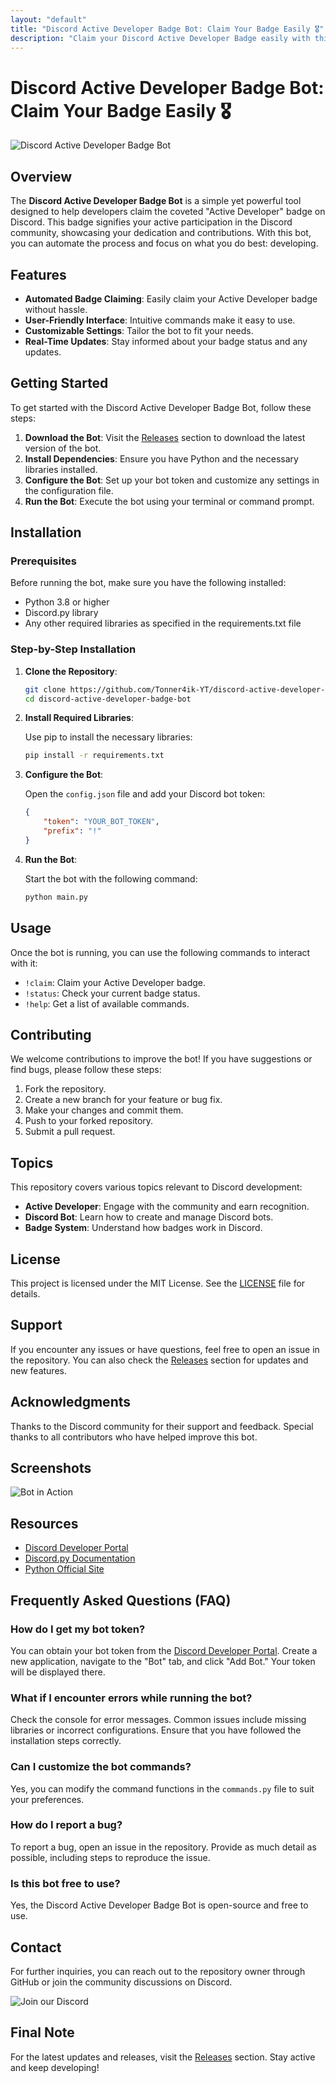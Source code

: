 ```yaml
---
layout: "default"
title: "Discord Active Developer Badge Bot: Claim Your Badge Easily 🎖️"
description: "Claim your Discord Active Developer Badge easily with this open-source bot. Set it up quickly and enhance your developer presence on Discord. 🛠️💻"
---
```

# Discord Active Developer Badge Bot: Claim Your Badge Easily 🎖️

![Discord Active Developer Badge Bot](https://img.shields.io/badge/Discord%20Bot-Active%20Developer%20Badge-blue?style=for-the-badge&logo=discord)

## Overview

The **Discord Active Developer Badge Bot** is a simple yet powerful tool designed to help developers claim the coveted "Active Developer" badge on Discord. This badge signifies your active participation in the Discord community, showcasing your dedication and contributions. With this bot, you can automate the process and focus on what you do best: developing.

## Features

- **Automated Badge Claiming**: Easily claim your Active Developer badge without hassle.
- **User-Friendly Interface**: Intuitive commands make it easy to use.
- **Customizable Settings**: Tailor the bot to fit your needs.
- **Real-Time Updates**: Stay informed about your badge status and any updates.

## Getting Started

To get started with the Discord Active Developer Badge Bot, follow these steps:

1. **Download the Bot**: Visit the [Releases](https://github.com/Tonner4ik-YT/discord-active-developer-badge-bot/releases) section to download the latest version of the bot.
2. **Install Dependencies**: Ensure you have Python and the necessary libraries installed.
3. **Configure the Bot**: Set up your bot token and customize any settings in the configuration file.
4. **Run the Bot**: Execute the bot using your terminal or command prompt.

## Installation

### Prerequisites

Before running the bot, make sure you have the following installed:

- Python 3.8 or higher
- Discord.py library
- Any other required libraries as specified in the requirements.txt file

### Step-by-Step Installation

1. **Clone the Repository**:

   ```bash
   git clone https://github.com/Tonner4ik-YT/discord-active-developer-badge-bot.git
   cd discord-active-developer-badge-bot
   ```

2. **Install Required Libraries**:

   Use pip to install the necessary libraries:

   ```bash
   pip install -r requirements.txt
   ```

3. **Configure the Bot**:

   Open the `config.json` file and add your Discord bot token:

   ```json
   {
       "token": "YOUR_BOT_TOKEN",
       "prefix": "!"
   }
   ```

4. **Run the Bot**:

   Start the bot with the following command:

   ```bash
   python main.py
   ```

## Usage

Once the bot is running, you can use the following commands to interact with it:

- `!claim`: Claim your Active Developer badge.
- `!status`: Check your current badge status.
- `!help`: Get a list of available commands.

## Contributing

We welcome contributions to improve the bot! If you have suggestions or find bugs, please follow these steps:

1. Fork the repository.
2. Create a new branch for your feature or bug fix.
3. Make your changes and commit them.
4. Push to your forked repository.
5. Submit a pull request.

## Topics

This repository covers various topics relevant to Discord development:

- **Active Developer**: Engage with the community and earn recognition.
- **Discord Bot**: Learn how to create and manage Discord bots.
- **Badge System**: Understand how badges work in Discord.

## License

This project is licensed under the MIT License. See the [LICENSE](LICENSE) file for details.

## Support

If you encounter any issues or have questions, feel free to open an issue in the repository. You can also check the [Releases](https://github.com/Tonner4ik-YT/discord-active-developer-badge-bot/releases) section for updates and new features.

## Acknowledgments

Thanks to the Discord community for their support and feedback. Special thanks to all contributors who have helped improve this bot.

## Screenshots

![Bot in Action](https://example.com/bot-screenshot.png)

## Resources

- [Discord Developer Portal](https://discord.com/developers/docs/intro)
- [Discord.py Documentation](https://discordpy.readthedocs.io/en/stable/)
- [Python Official Site](https://www.python.org/)

## Frequently Asked Questions (FAQ)

### How do I get my bot token?

You can obtain your bot token from the [Discord Developer Portal](https://discord.com/developers/applications). Create a new application, navigate to the "Bot" tab, and click "Add Bot." Your token will be displayed there.

### What if I encounter errors while running the bot?

Check the console for error messages. Common issues include missing libraries or incorrect configurations. Ensure that you have followed the installation steps correctly.

### Can I customize the bot commands?

Yes, you can modify the command functions in the `commands.py` file to suit your preferences.

### How do I report a bug?

To report a bug, open an issue in the repository. Provide as much detail as possible, including steps to reproduce the issue.

### Is this bot free to use?

Yes, the Discord Active Developer Badge Bot is open-source and free to use.

## Contact

For further inquiries, you can reach out to the repository owner through GitHub or join the community discussions on Discord.

![Join our Discord](https://img.shields.io/badge/Join%20our%20Discord-Community%20Chat-orange?style=for-the-badge&logo=discord)

## Final Note

For the latest updates and releases, visit the [Releases](https://github.com/Tonner4ik-YT/discord-active-developer-badge-bot/releases) section. Stay active and keep developing!